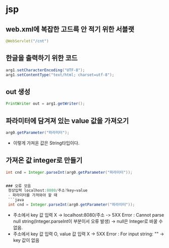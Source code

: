 # jsp

## web.xml에 복잡한 고드륵 안 적기 위한 서블랫
```java
@WebServlet("/cnt")
```

## 한글을 출력하기 위한 코드
```java
arg1.setCharacterEncoding("UTF-8");
arg1.setContentType("text/html; charset=utf-8");
```

## out 생성
```java
PrintWriter out = arg1.getWriter();
```

## 파라미터에 담겨져 있는 value 값을 가져오기
```java
arg0.getParameter("파라미터");
```
 - 이렇게 가져온 값은 String타입이다.

## 가져온 값 integer로 만들기
```java
int cnd = Integer.parseInt(arg0.getParameter("파라미터"));


### 오류 모음
 정상입력 localhost:8080/주소?key=value
 - 파라미터를 가져와야 할 때
 ```java
 int cnd = Integer.parseInt(arg0.getParameter("파라미터"));
 ```
 - 주소에서 key 값 입력 X -> localhost:8080/주소
  -> 5XX Error : Cannot parse null string(Integer.parseInt이 부분이서 오류 발생) -> null은 Integer로 바꿀 수 없음.
 - 주소에서 key 값 입력 O, value 값 입력 X
  -> 5XX Error : For input string: "" -> key 값이 없음